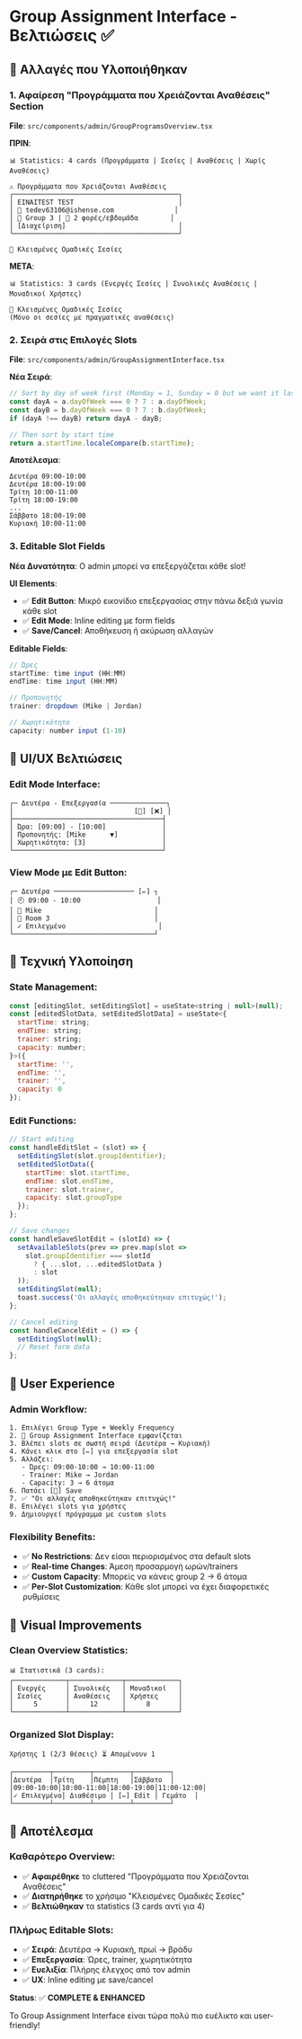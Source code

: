 # Group Assignment Interface - Βελτιώσεις ✅

## 🎯 **Αλλαγές που Υλοποιήθηκαν**

### **1. Αφαίρεση "Προγράμματα που Χρειάζονται Αναθέσεις" Section**
**File**: `src/components/admin/GroupProgramsOverview.tsx`

**ΠΡΙΝ**:
```
📊 Statistics: 4 cards (Προγράμματα | Σεσίες | Αναθέσεις | Χωρίς Αναθέσεις)

⚠️ Προγράμματα που Χρειάζονται Αναθέσεις
┌─────────────────────────────────────────┐
│ EINAITEST TEST                          │
│ 📧 tedev63106@ishense.com               │
│ 👥 Group 3 | 📅 2 φορές/εβδομάδα        │
│ [Διαχείριση]                            │
└─────────────────────────────────────────┘

👥 Κλεισμένες Ομαδικές Σεσίες
```

**ΜΕΤΑ**:
```
📊 Statistics: 3 cards (Ενεργές Σεσίες | Συνολικές Αναθέσεις | Μοναδικοί Χρήστες)

👥 Κλεισμένες Ομαδικές Σεσίες
(Μόνο οι σεσίες με πραγματικές αναθέσεις)
```

### **2. Σειρά στις Επιλογές Slots**
**File**: `src/components/admin/GroupAssignmentInterface.tsx`

**Νέα Σειρά**:
```javascript
// Sort by day of week first (Monday = 1, Sunday = 0 but we want it last)
const dayA = a.dayOfWeek === 0 ? 7 : a.dayOfWeek;
const dayB = b.dayOfWeek === 0 ? 7 : b.dayOfWeek;
if (dayA !== dayB) return dayA - dayB;

// Then sort by start time
return a.startTime.localeCompare(b.startTime);
```

**Αποτέλεσμα**:
```
Δευτέρα 09:00-10:00
Δευτέρα 18:00-19:00
Τρίτη 10:00-11:00
Τρίτη 18:00-19:00
...
Σάββατο 18:00-19:00
Κυριακή 10:00-11:00
```

### **3. Editable Slot Fields**
**Νέα Δυνατότητα**: Ο admin μπορεί να επεξεργάζεται κάθε slot!

**UI Elements**:
- ✅ **Edit Button**: Μικρό εικονίδιο επεξεργασίας στην πάνω δεξιά γωνία κάθε slot
- ✅ **Edit Mode**: Inline editing με form fields
- ✅ **Save/Cancel**: Αποθήκευση ή ακύρωση αλλαγών

**Editable Fields**:
```javascript
// Ώρες
startTime: time input (HH:MM)
endTime: time input (HH:MM)

// Προπονητής  
trainer: dropdown (Mike | Jordan)

// Χωρητικότητα
capacity: number input (1-10)
```

## 🎨 **UI/UX Βελτιώσεις**

### **Edit Mode Interface**:
```
┌─ Δευτέρα - Επεξεργασία ──────────────┐
│                              [💾] [❌] │
├─────────────────────────────────────┤
│ Ώρα: [09:00] - [10:00]              │
│ Προπονητής: [Mike      ▼]           │
│ Χωρητικότητα: [3]                   │
└─────────────────────────────────────┘
```

### **View Mode με Edit Button**:
```
┌─ Δευτέρα ──────────────────── [✏️] ┐
│ 🕘 09:00 - 10:00                   │
│ 👤 Mike                            │
│ 📍 Room 3                          │
│ ✓ Επιλεγμένο                       │
└───────────────────────────────────┘
```

## 🔧 **Τεχνική Υλοποίηση**

### **State Management**:
```javascript
const [editingSlot, setEditingSlot] = useState<string | null>(null);
const [editedSlotData, setEditedSlotData] = useState<{
  startTime: string;
  endTime: string;
  trainer: string;
  capacity: number;
}>({
  startTime: '',
  endTime: '',
  trainer: '',
  capacity: 0
});
```

### **Edit Functions**:
```javascript
// Start editing
const handleEditSlot = (slot) => {
  setEditingSlot(slot.groupIdentifier);
  setEditedSlotData({
    startTime: slot.startTime,
    endTime: slot.endTime,
    trainer: slot.trainer,
    capacity: slot.groupType
  });
};

// Save changes
const handleSaveSlotEdit = (slotId) => {
  setAvailableSlots(prev => prev.map(slot => 
    slot.groupIdentifier === slotId 
      ? { ...slot, ...editedSlotData }
      : slot
  ));
  setEditingSlot(null);
  toast.success('Οι αλλαγές αποθηκεύτηκαν επιτυχώς!');
};

// Cancel editing
const handleCancelEdit = () => {
  setEditingSlot(null);
  // Reset form data
};
```

## 🎯 **User Experience**

### **Admin Workflow**:
```
1. Επιλέγει Group Type + Weekly Frequency
2. 🎉 Group Assignment Interface εμφανίζεται
3. Βλέπει slots σε σωστή σειρά (Δευτέρα → Κυριακή)
4. Κάνει κλικ στο [✏️] για επεξεργασία slot
5. Αλλάζει:
   - Ώρες: 09:00-10:00 → 10:00-11:00
   - Trainer: Mike → Jordan  
   - Capacity: 3 → 6 άτομα
6. Πατάει [💾] Save
7. ✅ "Οι αλλαγές αποθηκεύτηκαν επιτυχώς!"
8. Επιλέγει slots για χρήστες
9. Δημιουργεί πρόγραμμα με custom slots
```

### **Flexibility Benefits**:
- ✅ **No Restrictions**: Δεν είσαι περιορισμένος στα default slots
- ✅ **Real-time Changes**: Άμεση προσαρμογή ωρών/trainers
- ✅ **Custom Capacity**: Μπορείς να κάνεις group 2 → 6 άτομα
- ✅ **Per-Slot Customization**: Κάθε slot μπορεί να έχει διαφορετικές ρυθμίσεις

## 📱 **Visual Improvements**

### **Clean Overview Statistics**:
```
📊 Στατιστικά (3 cards):
┌─────────────┬─────────────┬─────────────┐
│ Ενεργές     │ Συνολικές   │ Μοναδικοί   │
│ Σεσίες      │ Αναθέσεις   │ Χρήστες     │
│     5       │     12      │     8       │
└─────────────┴─────────────┴─────────────┘
```

### **Organized Slot Display**:
```
Χρήστης 1 (2/3 θέσεις) ⏳ Απομένουν 1

┌─────────┬─────────┬─────────┬─────────┐
│Δευτέρα  │Τρίτη    │Πέμπτη   │Σάββατο  │
│09:00-10:00│10:00-11:00│18:00-19:00│11:00-12:00│
│✓ Επιλεγμένο│ Διαθέσιμο │ [✏️] Edit │ Γεμάτο  │
└─────────┴─────────┴─────────┴─────────┘
```

## 🎉 **Αποτέλεσμα**

### **Καθαρότερο Overview**:
- ✅ **Αφαιρέθηκε** το cluttered "Προγράμματα που Χρειάζονται Αναθέσεις"
- ✅ **Διατηρήθηκε** το χρήσιμο "Κλεισμένες Ομαδικές Σεσίες"
- ✅ **Βελτιώθηκαν** τα statistics (3 cards αντί για 4)

### **Πλήρως Editable Slots**:
- ✅ **Σειρά**: Δευτέρα → Κυριακή, πρωί → βράδυ
- ✅ **Επεξεργασία**: Ώρες, trainer, χωρητικότητα
- ✅ **Ευελιξία**: Πλήρης έλεγχος από τον admin
- ✅ **UX**: Inline editing με save/cancel

**Status**: ✅ **COMPLETE & ENHANCED**

Το Group Assignment Interface είναι τώρα πολύ πιο ευέλικτο και user-friendly!
